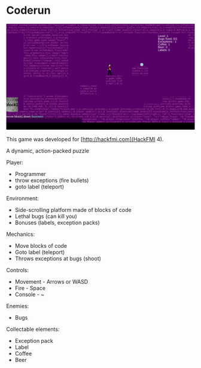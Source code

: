 # Coderun

![Screenshot](https://raw.githubusercontent.com/v--/coderun/master/app/assets/img/screenshot.png)

This game was developed for [http://hackfmi.com](HackFMI 4).

A dynamic, action-packed puzzle

Player:
* Programmer
 * throw exceptions (fire bullets)
 * goto label (teleport)

Environment:
* Side-scrolling platform made of blocks of code
* Lethal bugs (can kill you)
* Bonuses (labels, exception packs)

Mechanics:
* Move blocks of code
* Goto label (teleport)
* Throws exceptions at bugs (shoot)

Controls:
* Movement - Arrows or WASD
* Fire - Space
* Console - ~

Enemies:
* Bugs

Collectable elements:
* Exception pack
* Label
* Coffee
* Beer

